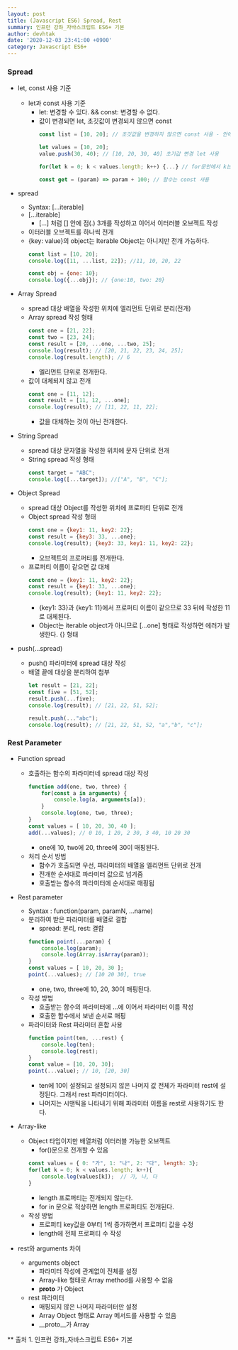 ```yaml
---
layout: post
title: (Javascript ES6) Spread, Rest
summary: 인프런 강좌_자바스크립트 ES6+ 기본
author: devhtak
date: '2020-12-03 23:41:00 +0900'
category: Javascript ES6+
---
```


### Spread

- let, const 사용 기준
  - let과 const 사용 기준
    - let: 변경할 수 있다. && const: 변경할 수 없다.
    - 값이 변경되면 let, 초깃값이 변경되지 않으면 const
      ```javascript
      const list = [10, 20]; // 초깃값을 변경하지 않으면 const 사용 - 안에 값은 변경 가능 list[0] = 20;
      
      let values = [10, 20];
      value.push(30, 40); // [10, 20, 30, 40] 초기값 변경 let 사용
      
      for(let k = 0; k < values.length; k++) {...} // for문안에서 k는 변경될 수 있기 때문에 let 사용
      
      const get = (param) => param + 100; // 함수는 const 사용
      ```

- spread
  - Syntax: [...iterable]
  - [...iterable]
    - [...] 처럼 [] 안에 점(.) 3개를 작성하고 이어서 이터러블 오브젝트 작성
  - 이터러블 오브젝트를 하나씩 전개
  - {key: value}의 object는 Iterable Object는 아니지만 전개 가능하다.
    ```javascript
    const list = [10, 20];
    console.log([11, ...list, 22]); //11, 10, 20, 22
    
    const obj = {one: 10};
    console.log({...obj}); // {one:10, two: 20}
    ```

- Array Spread
  - spread 대상 배열을 작성한 위치에 엘리먼트 단위로 분리(전개)
  - Array spread 작성 형태
    ```javascript
    const one = [21, 22];
    const two = [23, 24];
    const result = [20, ...one, ...two, 25];
    console.log(result); // [20, 21, 22, 23, 24, 25];
    console.log(result.length); // 6
    ```
    - 엘리먼트 단위로 전개한다.
  - 값이 대체되지 않고 전개
    ```javascript
    const one = [11, 12];
    const result = [11, 12, ...one];
    console.log(result); // [11, 22, 11, 22];
    ```
    - 값을 대체하는 것이 아닌 전개한다.

- String Spread
  - spread 대상 문자열을 작성한 위치에 문자 단위로 전개
  - String spread 작성 형태
    ```javascript
    const target = "ABC";
    console.log([...target]); //["A", "B", "C"];
    ```
    
- Object Spread
  - spread 대상 Object를 작성한 위치에 프로퍼티 단위로 전개
  - Object spread 작성 형태
    ```javascript
    const one = {key1: 11, key2: 22};
    const result = {key3: 33, ...one};
    console.log(result); {key3: 33, key1: 11, key2: 22};
    ```
    - 오브젝트의 프로퍼티를 전개한다.
  - 프로퍼티 이름이 같으면 값 대체
    ```javascript
    const one = {key1: 11, key2: 22};
    const result = {key1: 33, ...one};
    console.log(result); {key1: 11, key2: 22};
    ```
    - {key1: 33}과 {key1: 11}에서 프로퍼티 이름이 같으므로 33 뒤에 작성한 11로 대체된다.
    - Object는 iterable object가 아니므로 [...one] 형태로 작성하면 에러가 발생한다. {} 형태

- push(...spread)
  - push() 파라미터에 spread 대상 작성
  - 배열 끝에 대상을 분리하여 첨부
    ```javascript
    let result = [21, 22];
    const five = [51, 52];
    result.push(...five);
    console.log(result); // [21, 22, 51, 52];
    
    result.push(..."abc");
    console.log(result); // [21, 22, 51, 52, "a","b", "c"];
    ```
    
### Rest Parameter

- Function spread
  - 호출하는 함수의 파라미터네 spread 대상 작성
    ```javascript
    function add(one, two, three) {
        for(const a in arguments) {
            console.log(a, arguments[a]);
        }
        console.log(one, two, three);
    }
    const values = [ 10, 20, 30, 40 ];
    add(...values); // 0 10, 1 20, 2 30, 3 40, 10 20 30
    ```
    - one에 10, two에 20, three에 30이 매핑된다.
  - 처리 순서 방법
    - 함수가 호출되면 우선, 파라미터의 배열을 엘리먼트 단위로 전개
    - 전개한 순서대로 파라미터 값으로 넘겨줌
    - 호출받는 함수의 파라미터에 순서대로 매핑됨
    
- Rest parameter
  - Syntax : function(param, paramN, ...name) 
  - 분리하여 받은 파라미터를 배열로 결합
    - spread: 분리, rest: 결합
    ```javascript
    function point(...param) {
        console.log(param);
        console.log(Array.isArray(param));
    }
    const values = [ 10, 20, 30 ];
    point(...values); // [10 20 30], true
    ```
    - one, two, three에 10, 20, 30이 매핑된다.
  - 작성 방법
    - 호출받는 함수의 파라미터에 ...에 이어서 파라미터 이름 작성
    - 호출한 함수에서 보낸 순서로 매핑
  - 파라미터와 Rest 파라미터 혼합 사용
    ```javascript
    function point(ten, ...rest) {
        console.log(ten);
        console.log(rest);
    }
    const value = [10, 20, 30];
    point(...value); // 10, [20, 30]
    ```
    - ten에 10이 설정되고 설정되지 않은 나머지 값 전체가 파라미터 rest에 설정된다. 그래서 rest 파라미터이다.
    - 나머지는 시맨틱을 나타내기 위해 파라미터 이름을 rest로 사용하기도 한다.
    
- Array-like
  - Object 타입이지만 배열처럼 이터러블 가능한 오브젝트
    - for()문으로 전개할 수 있음
    ```javascript
    const values = { 0: "가", 1: "나", 2: "다", length: 3};
    for(let k = 0; k < values.length; k++){
        console.log(values[k]);  // 가, 나, 다
    }    
    ```
    - length 프로퍼티는 전개되지 않는다.
    - for in 문으로 적상하면 length 프로퍼티도 전개된다.
  - 작성 방법
    - 프로퍼티 key값을 0부터 1씩 증가하면서 프로퍼티 값을 수정
    - length에 전체 프로퍼티 수 작성
    
- rest와 arguments 차이
  - arguments object
    - 파라미터 작성에 관계없이 전체를 설정
    - Array-like 형태로 Array method를 사용할 수 없음
    - __proto__ 가 Object
  - rest 파라미터
    - 매핑되지 않은 나머지 파라미터만 설정
    - Array Object 형태로 Array 메서드를 사용할 수 있음
    - __proto__가 Array
    
** 출처 1. 인프런 강좌_자바스크립트 ES6+ 기본
